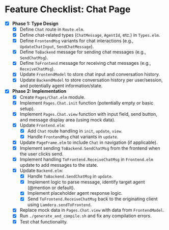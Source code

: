# Feature Checklist: Chat Page

- [x] **Phase 1: Type Design**
    - [x] Define `Chat` route in `Route.elm`.
    - [x] Define chat-related types (`ChatMessage`, `AgentId`, etc.) in `Types.elm`.
    - [x] Define `FrontendMsg` variants for chat interactions (e.g., `UpdateChatInput`, `SendChatMessage`).
    - [x] Define `ToBackend` message for sending chat messages (e.g., `SendChatMsg`).
    - [x] Define `ToFrontend` message for receiving chat messages (e.g., `ReceiveChatMsg`).
    - [x] Update `FrontendModel` to store chat input and conversation history.
    - [x] Update `BackendModel` to store conversation history per user/session, and potentially agent information/state.
- [x] **Phase 2: Implementation**
    - [x] Create `Pages/Chat.elm` module.
    - [x] Implement `Pages.Chat.init` function (potentially empty or basic setup).
    - [x] Implement `Pages.Chat.view` function with input field, send button, and message display area (using mock data).
    - [x] Update `Frontend.elm`:
        - [x] Add `Chat` route handling in `init`, `update`, `view`.
        - [x] Handle `FrontendMsg` chat variants in `update`.
    - [x] Update `PageFrame.elm` to include `Chat` in navigation (if applicable).
    - [x] Implement sending `ToBackend.SendChatMsg` from the frontend when the user clicks send.
    - [x] Implement handling `ToFrontend.ReceiveChatMsg` in `Frontend.elm` update to add messages to the state.
    - [x] Update `Backend.elm`:
        - [x] Handle `ToBackend.SendChatMsg` in `update`.
        - [x] Implement logic to parse message, identify target agent (@mention or default).
        - [x] Implement placeholder agent response logic.
        - [x] Send `ToFrontend.ReceiveChatMsg` back to the originating client using `Lamdera.sendToFrontend`.
    - [x] Replace mock data in `Pages.Chat.view` with data from `FrontendModel`.
    - [x] Run `./generate_and_compile.sh` and fix any compilation errors.
    - [x] Test chat functionality.